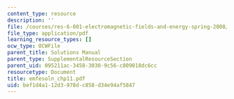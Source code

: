 ```yaml
---
content_type: resource
description: ''
file: /courses/res-6-001-electromagnetic-fields-and-energy-spring-2008/bef1d4a112d3978dc858d34e94af5847_emfesoln_chp11.pdf
file_type: application/pdf
learning_resource_types: []
ocw_type: OCWFile
parent_title: Solutions Manual
parent_type: SupplementalResourceSection
parent_uid: 095211ac-3458-3030-9c56-c809018dc6cc
resourcetype: Document
title: emfesoln_chp11.pdf
uid: bef1d4a1-12d3-978d-c858-d34e94af5847
---
```

